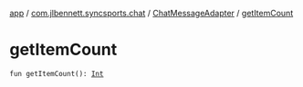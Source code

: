 [app](../../index.md) / [com.jlbennett.syncsports.chat](../index.md) / [ChatMessageAdapter](index.md) / [getItemCount](./get-item-count.md)

# getItemCount

`fun getItemCount(): `[`Int`](https://kotlinlang.org/api/latest/jvm/stdlib/kotlin/-int/index.html)